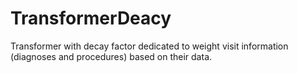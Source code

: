 # TransformerDeacy
Transformer with decay factor dedicated to weight visit information (diagnoses and procedures) based on their data.

